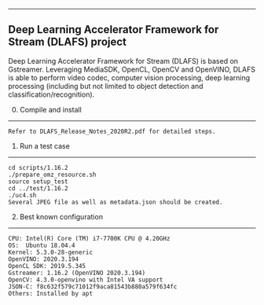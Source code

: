 ----------------------------------------------------------------------------
Deep Learning Accelerator Framework for Stream (DLAFS) project
----------------------------------------------------------------------------

Deep Learning Accelerator Framework for Stream (DLAFS) is based on Gstreamer. Leveraging MediaSDK, OpenCL, OpenCV and OpenVINO, DLAFS is able to perform video codec, computer vision processing, deep learning processing (including but not limited to object detection and classification/recognition).

0. Compile and install
----------------------
	Refer to DLAFS_Release_Notes_2020R2.pdf for detailed steps.

1. Run a test case
------------------
	cd scripts/1.16.2
	./prepare_omz_resource.sh
	source setup_test
	cd ../test/1.16.2
	./uc4.sh
	Several JPEG file as well as metadata.json should be created.

2. Best known configuration
---------------------------
	CPU: Intel(R) Core (TM) i7-7700K CPU @ 4.20GHz
	OS:  Ubuntu 18.04.4
	Kernel: 5.3.0-28-generic
	OpenVINO: 2020.3.194
	OpenCL SDK: 2019.5.345
	Gstreamer: 1.16.2 (OpenVINO 2020.3.194)
	OpenCV: 4.3.0-openvino with Intel VA support
	JSON-C: f8c632f579c71012f9aca81543b880a579f634fc
	Others: Installed by apt
